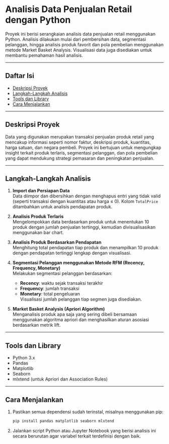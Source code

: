 # Analisis Data Penjualan Retail dengan Python

Proyek ini berisi serangkaian analisis data penjualan retail menggunakan Python. Analisis dilakukan mulai dari pembersihan data, segmentasi pelanggan, hingga analisis produk favorit dan pola pembelian menggunakan metode Market Basket Analysis. Visualisasi data juga disediakan untuk membantu pemahaman hasil analisis.

---

## Daftar Isi

- [Deskripsi Proyek](#deskripsi-proyek)  
- [Langkah-Langkah Analisis](#langkah-langkah-analisis)  
- [Tools dan Library](#tools-dan-library)  
- [Cara Menjalankan](#cara-menjalankan)  

---

## Deskripsi Proyek

Data yang digunakan merupakan transaksi penjualan produk retail yang mencakup informasi seperti nomor faktur, deskripsi produk, kuantitas, harga satuan, dan negara pembeli. Proyek ini bertujuan untuk mengungkap insight terkait produk terlaris, segmentasi pelanggan, dan pola pembelian yang dapat mendukung strategi pemasaran dan peningkatan penjualan.

---

## Langkah-Langkah Analisis

1. **Import dan Persiapan Data**  
   Data diimpor dan dibersihkan dengan menghapus entri yang tidak valid (seperti transaksi dengan kuantitas atau harga ≤ 0). Kolom `TotalPrice` ditambahkan untuk analisis pendapatan produk.

2. **Analisis Produk Terlaris**  
   Mengelompokkan data berdasarkan produk untuk menentukan 10 produk dengan jumlah penjualan tertinggi, kemudian divisualisasikan menggunakan bar chart.

3. **Analisis Produk Berdasarkan Pendapatan**  
   Menghitung total pendapatan tiap produk dan menampilkan 10 produk dengan pendapatan tertinggi lengkap dengan visualisasi.

4. **Segmentasi Pelanggan menggunakan Metode RFM (Recency, Frequency, Monetary)**  
   Melakukan segmentasi pelanggan berdasarkan:
   - **Recency**: waktu sejak transaksi terakhir  
   - **Frequency**: jumlah transaksi  
   - **Monetary**: total pengeluaran  
   Visualisasi jumlah pelanggan tiap segmen juga disediakan.

5. **Market Basket Analysis (Apriori Algorithm)**  
   Menganalisis produk apa saja yang sering dibeli bersamaan menggunakan algoritma apriori dan menghasilkan aturan asosiasi berdasarkan metrik lift.

---

## Tools dan Library

- Python 3.x  
- Pandas  
- Matplotlib  
- Seaborn  
- mlxtend (untuk Apriori dan Association Rules)  

---

## Cara Menjalankan

1. Pastikan semua dependensi sudah terinstal, misalnya menggunakan pip:

   ```bash
   pip install pandas matplotlib seaborn mlxtend
2. Jalankan script Python atau Jupyter Notebook yang berisi analisis ini secara berurutan agar variabel terkait terdefinisi dengan baik.


